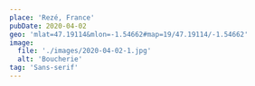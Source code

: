 ```yaml
---
place: 'Rezé, France'
pubDate: 2020-04-02
geo: 'mlat=47.19114&mlon=-1.54662#map=19/47.19114/-1.54662'
image:
  file: './images/2020-04-02-1.jpg'
  alt: 'Boucherie'
tag: 'Sans-serif'
---
```

